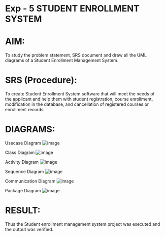 # Exp - 5 STUDENT ENROLLMENT SYSTEM

# AIM:
To study the problem statement, SRS document and draw all the UML diagrams of a Student Enrollment Management System.

# SRS (Procedure):
To create Student Enrollment System software that will meet the needs of the applicant and help them with student registration, course enrollment, modification in the database, and cancellation of registered courses or enrollment records.

# DIAGRAMS:
Usecase Diagram
![image](https://github.com/user-attachments/assets/057d175a-f5e1-4b7c-aa93-3fead4f32d6e)


Class Diagram
![image](https://github.com/user-attachments/assets/09c59e1e-07eb-4b11-9dea-309979ca824d)


Activity Diagram
![image](https://github.com/user-attachments/assets/3a69670d-fc31-4223-83a7-7246a48ee991)

Sequence Diagram
![image](https://github.com/user-attachments/assets/1110f785-7be0-431e-b8fc-7631bc5d47a0)

Communication Diagram
![image](https://github.com/user-attachments/assets/7a32d2b4-4ca5-4b4f-9f74-407db62bcc36)

Package Diagram
![image](https://github.com/user-attachments/assets/ac85f08b-298e-4fac-9fdd-53afddec1a9a)

# RESULT:
Thus the Student enrollment management system project was executed and the output was verified.






